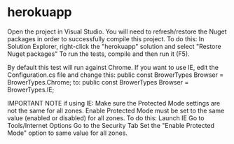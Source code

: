 # herokuapp

Open the project in Visual Studio.  You will need to refresh/restore the Nuget packages in order to successfully compile this project.  To do this:
In Solution Explorer, right-click  the "herokuapp" solution and select "Restore Nuget packages"
To run the tests, compile and then run it (F5).

By default this test will run against Chrome.  If you want to use IE, edit the Configuration.cs file and change this:
public const BrowerTypes Browser = BrowerTypes.Chrome;
to:
public const BrowerTypes Browser = BrowerTypes.IE;

IMPORTANT NOTE if using IE:
Make sure the Protected Mode settings are not the same for all zones. Enable Protected Mode must be set to the same value (enabled or disabled) for all zones.
To do this:
Launch IE
Go to Tools/Internet Options
Go to the Security Tab
Set the "Enable Protected Mode" option to same value for all zones.
